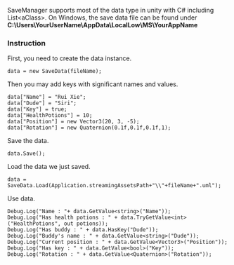 SaveManager supports most of the data type in unity with C# including List\<aClass\>.
On Windows, the save data file can be found under **C:\Users\YourUserName\AppData\LocalLow\MS\YourAppName**

### Instruction

First, you need to create the data instance.
~~~
data = new SaveData(fileName);
~~~

Then you may add keys with significant names and values.
~~~
data["Name"] = "Rui Xie";
data["Dude"] = "Siri";
data["Key"] = true;
data["HealthPotions"] = 10;
data["Position"] = new Vector3(20, 3, -5);
data["Rotation"] = new Quaternion(0.1f,0.1f,0.1f,1);
~~~

Save the data.
~~~
data.Save();
~~~

Load the data we just saved.
~~~
data = SaveData.Load(Application.streamingAssetsPath+"\\"+fileName+".uml");
~~~

Use data.
~~~
Debug.Log("Name : "+ data.GetValue<string>("Name"));
Debug.Log("Has health potions : " + data.TryGetValue<int>("HealthPotions", out potions));
Debug.Log("Has buddy : " + data.HasKey("Dude"));
Debug.Log("Buddy's name : " + data.GetValue<string>("Dude"));
Debug.Log("Current position : " + data.GetValue<Vector3>("Position"));
Debug.Log("Has key : " + data.GetValue<bool>("Key"));
Debug.Log("Rotation : " + data.GetValue<Quaternion>("Rotation"));
~~~